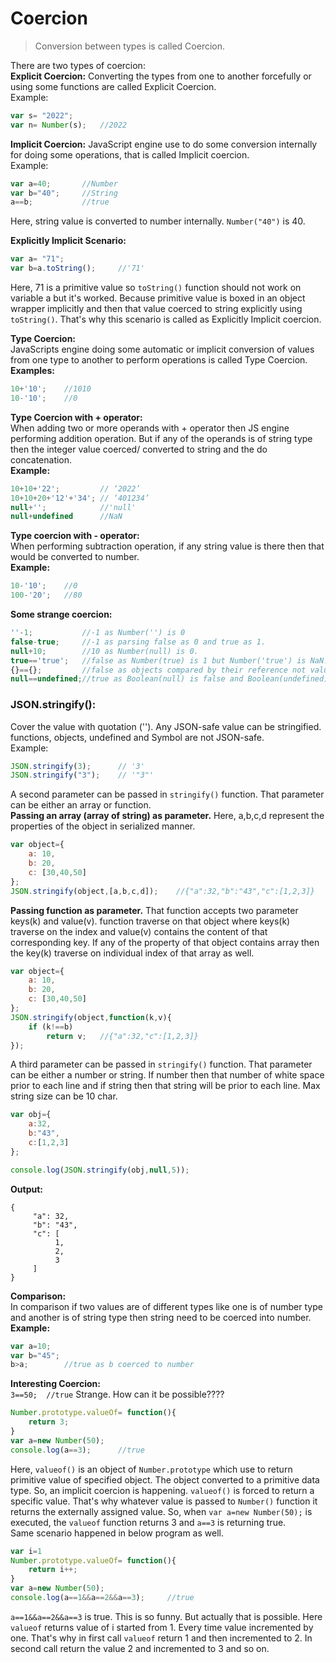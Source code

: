 # Coercion
>Conversion between types is called Coercion.

There are two types of coercion:  
**Explicit Coercion:** Converting the types from one to another forcefully or using some functions are called Explicit Coercion.  
Example:  
```js
var s= "2022";
var n= Number(s);   //2022
```
**Implicit Coercion:** JavaScript engine use to do some conversion internally for doing some operations, that is called Implicit coercion.  
Example:
```js
var a=40;       //Number
var b="40";     //String
a==b;           //true
```
Here, string value is converted to number internally. `Number("40")` is 40.

**Explicitly Implicit Scenario:**
```js
var a= "71";
var b=a.toString();     //'71'
```
Here, 71 is a primitive value so `toString()` function should not work on variable a but it's worked. Because primitive value is boxed in an object wrapper implicitly and then that value coerced to string explicitly using `toString()`. That's why this scenario is called as Explicitly Implicit coercion.

**Type Coercion:**  
JavaScripts engine doing some automatic or implicit conversion of values from one type to another to perform operations is called Type Coercion.  
**Examples:**
```js
10+'10';    //1010
10-'10';    //0
```
**Type Coercion with + operator:**  
When adding two or more operands with + operator then JS engine performing addition operation. But if any of the operands is of string type then the integer value coerced/ converted to string and the do concatenation.  
**Example:**
```js
10+10+'22';	        // ‘2022’
10+10+20+'12'+'34';	// ‘401234’
null+'';            //'null'
null+undefined      //NaN
```
**Type coercion with - operator:**  
When performing subtraction operation, if any string value is there then that would be converted to number.  
**Example:**
```js
10-'10';    //0
100-'20';   //80
```
**Some strange coercion:**
```js
''-1;           //-1 as Number('') is 0
false-true;     //-1 as parsing false as 0 and true as 1.
null+10;        //10 as Number(null) is 0.
true=='true';   //false as Number(true) is 1 but Number('true') is NaN.
{}=={};         //false as objects compared by their reference not values.
null==undefined;//true as Boolean(null) is false and Boolean(undefined) is false.
```
### JSON.stringify():
Cover the value with quotation (''). Any JSON-safe value can be stringified. functions, objects, undefined and Symbol are not JSON-safe.  
Example:
```js
JSON.stringify(3);	    // '3'
JSON.stringify("3");	// '"3"'
```
A second parameter can be passed in `stringify()` function. That parameter can be either an array or function.  
**Passing an array (array of string) as parameter.** Here, a,b,c,d represent the properties of the object in serialized manner.  
```js
var object={
    a: 10,
    b: 20,
    c: [30,40,50]
};
JSON.stringify(object,[a,b,c,d]);    //{"a":32,"b":"43","c":[1,2,3]}
```
**Passing function as parameter.** That function accepts two parameter keys(k) and value(v). function traverse on that object where keys(k) traverse on the index and value(v) contains the content of that corresponding key. If any of the property of that object contains array then the key(k) traverse on individual index of that array as well.
```js
var object={
    a: 10,
    b: 20,
    c: [30,40,50]
};
JSON.stringify(object,function(k,v){
    if (k!==b)
        return v;   //{"a":32,"c":[1,2,3]}
});
```
A third parameter can be passed in `stringify()` function. That parameter can be either a number or string. If number then that number of white space prior to each line and if string then that string will be prior to each line. Max string size can be 10 char.
```js
var obj={
    a:32,
    b:"43",
    c:[1,2,3]
};

console.log(JSON.stringify(obj,null,5));
```
**Output:**
```
{
     "a": 32,
     "b": "43",
     "c": [
          1,
          2,
          3
     ]
}
```
**Comparison:**  
In comparison if two values are of different types like one is of number type and another is of string type then string need to be coerced into number.  
**Example:**
```js
var a=10;
var b="45";
b>a;        //true as b coerced to number
```
**Interesting Coercion:**  
`3==50;  //true`
Strange. How can it be possible????
```js
Number.prototype.valueOf= function(){
    return 3;
}
var a=new Number(50);
console.log(a==3);      //true
```
Here, `valueof()` is an object of `Number.prototype` which use to return primitive value of specified object. The object converted to a primitive data type. So, an implicit coercion is happening. `valueof()` is forced to return a specific value. That's why whatever value is passed to `Number()` function it returns the externally assigned value. So, when `var a=new Number(50);` is executed, the `valueof` function returns 3 and `a==3` is returning true.  
Same scenario happened in below program as well.
```js
var i=1
Number.prototype.valueOf= function(){
    return i++;
}
var a=new Number(50);
console.log(a==1&&a==2&&a==3);     //true
```
`a==1&&a==2&&a==3` is true. This is so funny. But actually that is possible. Here `valueof` returns value of i started from 1. Every time value incremented by one. That's why in first call `valueof` return 1 and then incremented to 2. In second call return the value 2 and incremented to 3 and so on.